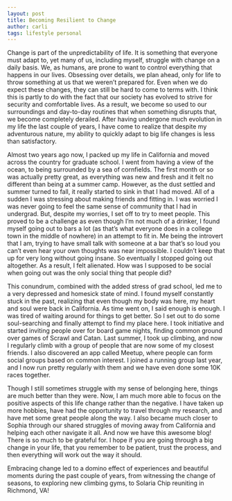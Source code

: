 ```yaml
---
layout: post
title: Becoming Resilient to Change
author: carli
tags: lifestyle personal
---
```


Change is part of the unpredictability of life. It is something that everyone must adapt to, yet many of us, including myself, struggle with change on a daily basis. We, as humans, are prone to want to control everything that happens in our lives. Obsessing over details, we plan ahead, only for life to throw something at us that we weren’t prepared for. Even when we do expect these changes, they can still be hard to come to terms with. I think this is partly to do with the fact that our society has evolved to strive for security and comfortable lives. As a result, we become so used to our surroundings and day-to-day routines that when something disrupts that, we become completely derailed. After having undergone much evolution in my life the last couple of years, I have come to realize that despite my adventurous nature, my ability to quickly adapt to big life changes is less than satisfactory.

Almost two years ago now, I packed up my life in California and moved across the country for graduate school. I went from having a view of the ocean, to being surrounded by a sea of cornfields. The first month or so was actually pretty great, as everything was new and fresh and it felt no different than being at a summer camp. However, as the dust settled and summer turned to fall, it really started to sink in that I had moved. All of a sudden I was stressing about making friends and fitting in. I was worried I was never going to feel the same sense of community that I had in undergrad. But, despite my worries, I set off to try to meet people. This proved to be a challenge as even though I’m not much of a drinker, I found myself going out to bars a lot (as that’s what everyone does in a college town in the middle of nowhere) in an attempt to fit in. Me being the introvert that I am, trying to have small talk with someone at a bar that’s so loud you can’t even hear your own thoughts was near impossible. I couldn’t keep that up for very long without going insane. So eventually I stopped going out altogether. As a result, I felt alienated. How was I supposed to be social when going out was the only social thing that people did?

This conundrum, combined with the added stress of grad school, led me to a very depressed and homesick state of mind. I found myself constantly stuck in the past, realizing that even though my body was here, my heart and soul were back in California. As time went on, I said enough is enough. I was tired of waiting around for things to get better. So I set out to do some soul-searching and finally attempt to find my place here. I took initiative and started inviting people over for board game nights, finding common ground over games of Scrawl and Catan. Last summer, I took up climbing, and now I regularly climb with a group of people that are now some of my closest friends. I also discovered an app called Meetup, where people can form social groups based on common interest. I joined a running group last year, and I now run pretty regularly with them and we have even done some 10K races together.

Though I still sometimes struggle with my sense of belonging here, things are much better than they were. Now, I am much more able to focus on the positive aspects of this life change rather than the negative. I have taken up more hobbies, have had the opportunity to travel through my research, and have met some great people along the way. I also became much closer to Sophia through our shared struggles of moving away from California and helping each other navigate it all. And now we have this awesome blog! There is so much to be grateful for. I hope if you are going through a big change in your life, that you remember to be patient, trust the process, and then everything will work out the way it should. 

Embracing change led to a domino effect of experiences and beautiful moments during the past couple of years, from witnessing the change of seasons, to exploring new climbing gyms, to Solaria Chip reuniting in Richmond, VA! 
